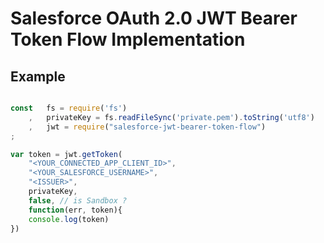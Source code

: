 # Salesforce OAuth 2.0 JWT Bearer Token Flow Implementation

## Example

```javascript

const   fs = require('fs')
	,   privateKey = fs.readFileSync('private.pem').toString('utf8')
	,	jwt = require("salesforce-jwt-bearer-token-flow")
;

var token = jwt.getToken(
	"<YOUR_CONNECTED_APP_CLIENT_ID>",
	"<YOUR_SALESFORCE_USERNAME>",
	"<ISSUER>",
	privateKey,
	false, // is Sandbox ?
	function(err, token){
	console.log(token)
})

```